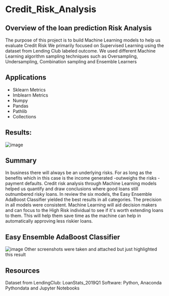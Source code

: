 # Credit_Risk_Analysis
## Overview of the loan prediction Risk Analysis
The purpose of this project is to build Machine Learning models to help us evaluate Credit Risk We primarily focused on Supervised Learning using the dataset from Lending Club labeled outcome. We used different Machine Learning algorithm sampling techniques such as Oversampling, Undersampling, Combination sampling and Ensemble Learners

## Applications
- Sklearn Metrics
- Imblearn Metrics
- Numpy
- Pandas
- Pathlib
- Collections
## Results:
![image](https://user-images.githubusercontent.com/93121665/155908200-0252d573-6549-4f79-8f4d-436a851410f3.png)
## Summary
In business there will always be an underlying risks. For as long as the benefits which in this case is the income generated -outweighs the risks - payment defaults. Credit risk analysis through Machine Learning models helped us quantify and draw conclusions where good loans still outnumbered risky loans. In review the six models, the Easy Ensemble AdaBoost Classifier yielded the best results in all categories. The precision in all models were consistent. Machine Learning will aid decision makers and can focus to the High Risk individual to see if it's worth extending loans to them. This will help them save time as the machine can help in automatically approving less riskier loans.

## Easy Ensemble AdaBoost Classifier
![image](https://user-images.githubusercontent.com/93121665/155908360-b19b41de-0b15-4e07-ac33-8378e3a8d2db.png)
Other screenshots were taken and attached but just highlighted this result 
## Resources
Dataset from LendingClub: LoanStats_2019Q1
Software: Python, Anaconda Pythondata and Jupyter Notebooks
